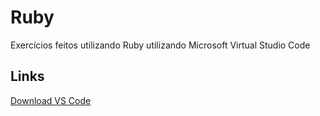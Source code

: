 # Ruby
Exercícios feitos utilizando Ruby utilizando Microsoft Virtual Studio Code

## Links
[Download VS Code](https://code.visualstudio.com/)
